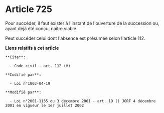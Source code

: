 # Article 725

Pour succéder, il faut exister à l'instant de l'ouverture de la succession ou, ayant déjà été conçu, naître viable. 

Peut succéder celui dont l'absence est présumée selon l'article 112.

**Liens relatifs à cet article**

	**Cite**:

	  - Code civil - art. 112 (V)

	**Codifié par**:

	  - Loi n°1803-04-19

	**Modifié par**:

	  - Loi n°2001-1135 du 3 décembre 2001 - art. 19 () JORF 4 décembre 2001 en vigueur le 1er juillet 2002
